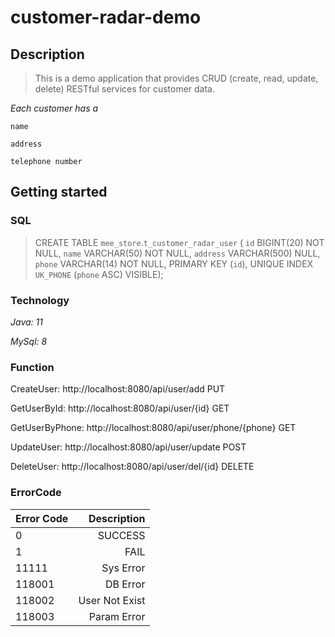 # customer-radar-demo

## Description
  >This is a demo application that provides CRUD (create, read, update, delete) RESTful services for customer data.
  
  *Each customer has a*
  
	name
  
	address
  
	telephone number
  
  
## Getting started
### SQL

>CREATE TABLE `mee_store`.`t_customer_radar_user` (
`id` BIGINT(20) NOT NULL,
`name` VARCHAR(50) NOT NULL,
`address` VARCHAR(500) NULL,
`phone` VARCHAR(14) NOT NULL,
PRIMARY KEY (`id`),
UNIQUE INDEX `UK_PHONE` (`phone` ASC) VISIBLE);
  
 ### Technology
  *Java: 11*
  
  *MySql: 8*
  
### Function
  CreateUser:  http://localhost:8080/api/user/add  PUT
  
  GetUserById:  http://localhost:8080/api/user/{id}  GET
  
  GetUserByPhone:  http://localhost:8080/api/user/phone/{phone} GET
  
  UpdateUser:  http://localhost:8080/api/user/update POST
  
  DeleteUser:  http://localhost:8080/api/user/del/{id}  DELETE
  
  
### ErrorCode

 
| Error Code        | Description   | 
| --------   | -----:  |
| 0  | SUCCESS  |
| 1  | FAIL  |
| 11111  | Sys Error  |
| 118001  | DB Error  |
| 118002 | User Not Exist |
| 118003| Param Error|
  
